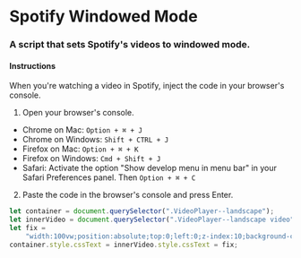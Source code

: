 # Spotify Windowed Mode

### A script that sets Spotify's videos to windowed mode.

#### Instructions

When you're watching a video in Spotify, inject the code in your browser's console.

1. Open your browser's console.

- Chrome on Mac: `Option + ⌘ + J`
- Chrome on Windows: `Shift + CTRL + J`
- Firefox on Mac: `Option + ⌘ + K`
- Firefox on Windows: `Cmd + Shift + J`
- Safari: Activate the option "Show develop menu in menu bar" in your Safari Preferences panel. Then `Option + ⌘ + C`

2. Paste the code in the browser's console and press Enter.

```js
let container = document.querySelector(".VideoPlayer--landscape");
let innerVideo = document.querySelector(".VideoPlayer--landscape video");
let fix =
	"width:100vw;position:absolute;top:0;left:0;z-index:10;background-color:rgba(0,0,0,0.9)";
container.style.cssText = innerVideo.style.cssText = fix;
```
